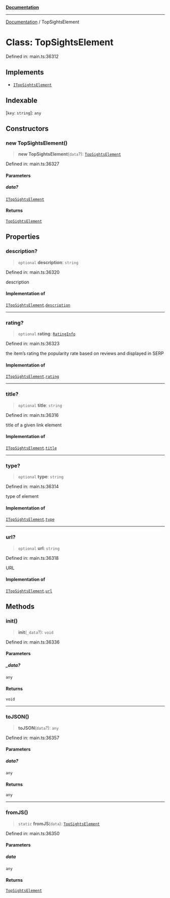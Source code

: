 [**Documentation**](../README.md)

***

[Documentation](../README.md) / TopSightsElement

# Class: TopSightsElement

Defined in: main.ts:36312

## Implements

- [`ITopSightsElement`](../interfaces/ITopSightsElement.md)

## Indexable

\[`key`: `string`\]: `any`

## Constructors

### new TopSightsElement()

> **new TopSightsElement**(`data`?): [`TopSightsElement`](TopSightsElement.md)

Defined in: main.ts:36327

#### Parameters

##### data?

[`ITopSightsElement`](../interfaces/ITopSightsElement.md)

#### Returns

[`TopSightsElement`](TopSightsElement.md)

## Properties

### description?

> `optional` **description**: `string`

Defined in: main.ts:36320

description

#### Implementation of

[`ITopSightsElement`](../interfaces/ITopSightsElement.md).[`description`](../interfaces/ITopSightsElement.md#description)

***

### rating?

> `optional` **rating**: [`RatingInfo`](RatingInfo.md)

Defined in: main.ts:36323

the item’s rating 
the popularity rate based on reviews and displayed in SERP

#### Implementation of

[`ITopSightsElement`](../interfaces/ITopSightsElement.md).[`rating`](../interfaces/ITopSightsElement.md#rating)

***

### title?

> `optional` **title**: `string`

Defined in: main.ts:36316

title of a given link element

#### Implementation of

[`ITopSightsElement`](../interfaces/ITopSightsElement.md).[`title`](../interfaces/ITopSightsElement.md#title)

***

### type?

> `optional` **type**: `string`

Defined in: main.ts:36314

type of element

#### Implementation of

[`ITopSightsElement`](../interfaces/ITopSightsElement.md).[`type`](../interfaces/ITopSightsElement.md#type)

***

### url?

> `optional` **url**: `string`

Defined in: main.ts:36318

URL

#### Implementation of

[`ITopSightsElement`](../interfaces/ITopSightsElement.md).[`url`](../interfaces/ITopSightsElement.md#url)

## Methods

### init()

> **init**(`_data`?): `void`

Defined in: main.ts:36336

#### Parameters

##### \_data?

`any`

#### Returns

`void`

***

### toJSON()

> **toJSON**(`data`?): `any`

Defined in: main.ts:36357

#### Parameters

##### data?

`any`

#### Returns

`any`

***

### fromJS()

> `static` **fromJS**(`data`): [`TopSightsElement`](TopSightsElement.md)

Defined in: main.ts:36350

#### Parameters

##### data

`any`

#### Returns

[`TopSightsElement`](TopSightsElement.md)
